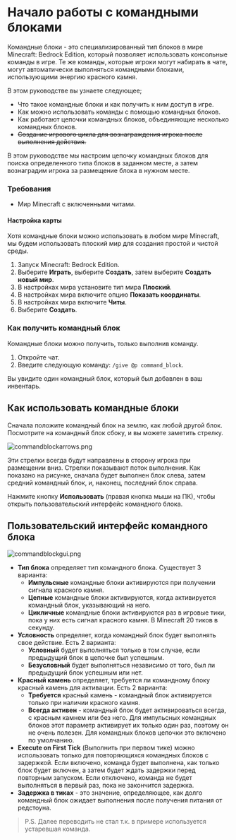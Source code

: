 # Начало работы с командными блоками

Командные блоки - это специализированный тип блоков в мире Minecraft: Bedrock Edition, который позволяет использовать
консольные команды в игре. Те же команды, которые игроки могут набирать в чате, могут автоматически выполняться
командными блоками, использующими энергию красного камня.

В этом руководстве вы узнаете следующее;

+ Что такое командные блоки и как получить к ним доступ в игре.
+ Как можно использовать команды с помощью командных блоков.
+ Как работают цепочки командных блоков, объединяющие несколько командных блоков.
+ ~~Создание игрового цикла для вознаграждения игрока после выполнения действия.~~

В этом руководстве мы настроим цепочку командных блоков для поиска определенного типа блоков в заданном месте, а затем
вознаградим игрока за размещение блока в нужном месте.

### Требования

+ Мир Minecraft с включенными читами.

#### Настройка карты

Хотя командные блоки можно использовать в любом мире Minecraft, мы будем использовать плоский мир для создания простой и
чистой среды.

1. Запуск Minecraft: Bedrock Edition.
2. Выберите **Играть**, выберите **Создать**, затем выберите **Создать новый мир**.
3. В настройках мира установите тип мира **Плоский**.
4. В настройках мира включите опцию **Показать координаты**.
5. В настройках мира включите **Читы**.
6. Выберите **Создать**.

### Как получить командный блок

Командные блоки можно получить, только выполнив команду.

1. Откройте чат.
2. Введите следующую команду: `/give @p command_block`.

Вы увидите один командный блок, который был добавлен в ваш инвентарь.

## Как использовать командные блоки

Сначала положите командный блок на землю, как любой другой блок. Посмотрите на командный блок сбоку, и вы можете
заметить стрелку.

![commandblockarrows.png](https://docs.microsoft.com/ru-ru/minecraft/creator/documents/media/commandblocks/commandblockarrows.png)

Эти стрелки всегда будут направлены в сторону игрока при размещении вниз. Стрелки показывают поток выполнения. Как
показано на рисунке, сначала будет выполнен блок слева, затем средний командный блок, и, наконец, последний блок справа.

Нажмите кнопку **Использовать** (правая кнопка мыши на ПК), чтобы открыть пользовательский интерфейс командного блока.

## Пользовательский интерфейс командного блока

![commandblockgui.png](https://docs.microsoft.com/ru-ru/minecraft/creator/documents/media/commandblocks/commandblockgui.png)

+ **Тип блока** определяет тип командного блока. Существует 3 варианта:
    - **Импульсные** командные блоки активируются при получении сигнала красного камня.
    - **Цепные** командные блоки активируются, когда активируется командный блок, указывающий на него.
    - **Цикличные** командные блоки активируются раз в игровые тики, пока у них есть сигнал красного камня. В Minecraft
      20 тиков в секунду.
+ **Условность** определяет, когда командный блок будет выполнять свое действие. Есть 2 варианта:
    - **Условный** будет выполняться только в том случае, если предыдущий блок в цепочке был успешным.
    - **Безусловный** будет выполняться независимо от того, был ли предыдущий блок успешным или нет.
+ **Красный камень** определяет, требуется ли командному блоку красный камень для активации. Есть 2 варианта:
    - **Требуется** красный камень - командный блок активируется только при наличии красного камня.
    - **Всегда активен** - командный блок будет активироваться всегда, с красным камнем или без него. Для импульсных
      командных блоков этот параметр активирует их только один раз, поэтому он не очень полезен. Для командных блоков
      цепочки это включено по умолчанию.
+ **Execute on First Tick** (Выполнить при первом тике) можно использовать только для повторяющихся командных блоков с
  задержкой. Если включено, команда будет выполнена, как только блок будет включен, а затем будет ждать задержки перед
  повторным запуском. Если отключено, команда не будет выполняться в первый раз, пока не закончится задержка.
+ **Задержка в тиках** - это значение, определяющее, как долго командный блок ожидает выполнения после получения питания
  от редстоуна.

> P.S. Далее переводить не стал т.к. в примере используется устаревшая команда.
